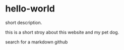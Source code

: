 # hello-world
short description.

this is a short stroy about this website and my pet dog.

search for a markdown github
